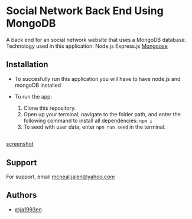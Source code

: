 # Social Network Back End Using MongoDB
 A back end for an social network website that uses a MongoDB database.
Technology used in this application:
    Node.js
    Express.js
    [Mongoose](https://www.npmjs.com/package/mongoose)



## Installation

* To succesfully run this application you will have to have node.js and mongoDB installed

* To run the app:
    1. Clone this repository.
    2. Open up your terminal, navigate to the folder path, and enter the following command to install all dependencies:
    ```npm i```
    3. To seed with user data, enter `npm run seed` in the terminal.

##
[screenshot](./assets/img/insomnia.png)


## Support

For support, email mcneal.jalen@yahoo.com


## Authors

- [@ja1993en](https://www.github.com/ja1993en)
